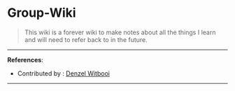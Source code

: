 # Group-Wiki

> This wiki is a forever wiki to make notes about all the things I learn and will need to refer back to in the future.

---
**References**:
* Contributed by : [Denzel Witbooi](https://github.com/Denzel-Witbooi)
---

